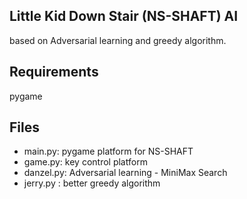 ## Little Kid Down Stair (NS-SHAFT) AI 
based on Adversarial learning and greedy algorithm.

## Requirements
pygame

## Files
* main.py: pygame platform for NS-SHAFT
* game.py: key control platform
* danzel.py: Adversarial learning - MiniMax Search
* jerry.py : better greedy algorithm
